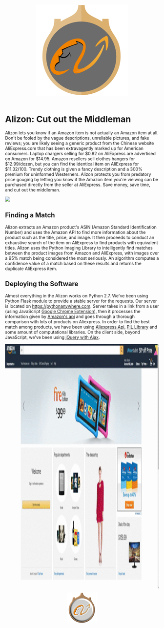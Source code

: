 <p align="center">
    <img src="docs/images/logo.png" height="300" />
  <br><br>
</p>

Alizon: Cut out the Middleman
===========================
Alizon lets you know if an Amazon item is not actually an Amazon item at all. Don't be fooled by the vague descriptions, unreliable pictures, and fake reviews; you are likely seeing a generic product from the Chinese website AliExpress.com that has been extravagently marked up for American consumers. Laptop chargers selling for $0.82 on AliExpress are advertised on Amazon for $14.95. Amazon resellers sell clothes hangers for $12.99/dozen, but you can find the identical item on AliExpress for $11.32/100. Trendy clothing is given a fancy description and a 300% premium for uninformed Westerners. Alizon protects you from predatory price gouging by letting you know if the Amazon item you're vieiwng can be purchased directly from the seller at AliExpress. Save money, save time, and cut out the middleman.

<img src="docs/images/comparisons.gif" />

Finding a Match
----------------------
Alizon extracts an Amazon product's ASIN (Amazon Standard Identification Number) and uses the Amazon API to find more information about the product such as the title, price, and image. It then proceeds to conduct an exhaustive search of the item on AliExpress to find products with equivalent titles. Alizon uses the Python Imaging Library to intelligently find matches between the product images from Amazon and AliExpress, with images over a 95% match being considered the most seriously. An algorithm computes a confidence value of a match based on these results and returns the duplicate AliExpress item.

Deploying the Software
------------------------------
Almost everything in the Alizon works on Python 2.7. We've been using Python Flask module to provide a stable server for the requests. Our server is located on <a href='pythonanywhere.com'>https://pythonanywhere.com</a>. Server takes in a link from a user (using JavaScript <a href='https://chrome.google.com/webstore/category/extensions'>Google Chrome Extension</a>), then it processes the information given by <a href='https://pypi.python.org/pypi/python-amazon-product-api/'>Amazon's api</a> and goes through a thorough comparison with lots of products on Aliexpress. In order to find the best match among products, we have been using <a href='https://pypi.python.org/pypi/aliexpress-api-client/0.1.0'>Aliexpress Api</a>, <a href='http://www.pythonware.com/products/pil/'>PIL Library</a> and some amount of computational libraries. On the client side, beyond JavaScript, we've been using <a href='http://api.jquery.com/jquery.ajax/'>jQuery with Ajax</a>.

<img src="docs/images/keyboard.gif" width = "700" height="800" align="center"/>

<p align="center">
    <img src="docs/images/logo_shiny.png" height="100" />
</p>
